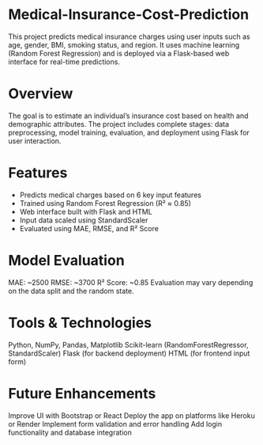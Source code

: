 # Medical-Insurance-Cost-Prediction

This project predicts medical insurance charges using user inputs such as age, gender, BMI, smoking status, and region. It uses machine learning (Random Forest Regression) and is deployed via a Flask-based web interface for real-time predictions.

# Overview

The goal is to estimate an individual’s insurance cost based on health and demographic attributes. The project includes complete stages: data preprocessing, model training, evaluation, and deployment using Flask for user interaction.

# Features

- Predicts medical charges based on 6 key input features
- Trained using Random Forest Regression (R² ≈ 0.85)
- Web interface built with Flask and HTML
- Input data scaled using StandardScaler
- Evaluated using MAE, RMSE, and R² Score

# Model Evaluation

MAE: ~2500
RMSE: ~3700
R² Score: ~0.85
Evaluation may vary depending on the data split and the random state.

# Tools & Technologies

Python, NumPy, Pandas, Matplotlib
Scikit-learn (RandomForestRegressor, StandardScaler)
Flask (for backend deployment)
HTML (for frontend input form)

# Future Enhancements

Improve UI with Bootstrap or React
Deploy the app on platforms like Heroku or Render
Implement form validation and error handling
Add login functionality and database integration
